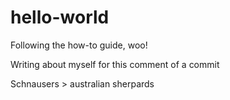 # hello-world
Following the how-to guide, woo!

Writing about myself for this comment of a commit

Schnausers > australian sherpards 
